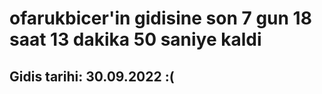 # ofarukbicer'in gidisine son 7 gun 18 saat 13 dakika 50 saniye kaldi

## Gidis tarihi: 30.09.2022 :(